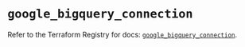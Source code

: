 # `google_bigquery_connection`

Refer to the Terraform Registry for docs: [`google_bigquery_connection`](https://registry.terraform.io/providers/hashicorp/google/6.46.0/docs/resources/bigquery_connection).

